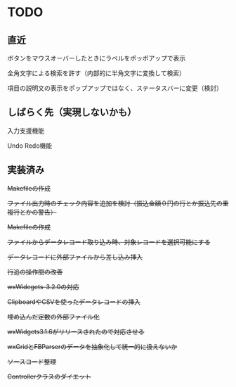# TODO

## 直近

ボタンをマウスオーバーしたときにラベルをポッポアップで表示

全角文字による検索を許す（内部的に半角文字に変換して検索）

項目の説明文の表示をポップアップではなく、ステータスバーに変更（検討）


## しばらく先（実現しないかも）

入力支援機能

Undo Redo機能

## 実装済み

~~Makefileの作成~~

~~ファイル出力時のチェック内容を追加を検討（振込金額０円の行とか振込先の重複行とかの警告）~~

~~Makefileの作成~~

~~ファイルからデータレコード取り込み時、対象レコードを選択可能にする~~

~~データレコードに外部ファイルから差し込み挿入~~

~~行追の操作間の改善~~

~~wxWidegets-3.2.0の対応~~

~~ClipboardやCSVを使ったデータレコードの挿入~~

~~埋め込んだ定数の外部ファイル化~~

~~wxWidgets3.1.6がリリースされたので対応させる~~

~~wxGridとFBParserのデータを抽象化して統一的に扱えないか~~

~~ソースコード整理~~

~~Controllerクラスのダイエット~~


